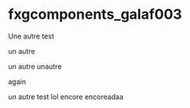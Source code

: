# fxgcomponents_galaf003

Une autre test

un autre 

un autre 
unautre

again

un autre test lol 
encore
encoreadaa